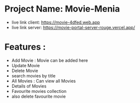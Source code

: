 # Project Name: Movie-Menia

- live link client: https://movie-4dfed.web.app
- live link server: https://movie-portal-server-rouge.vercel.app/


# Features :
- Add Movie : Movie can be added here
- Update Movie
- Delete Movie
- search movies by title
- All Movies : Can view all Movies
- Details of Movies
- Favourite movies collection
- also delete favourite movie
